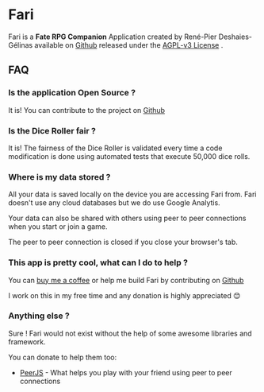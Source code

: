 # Fari

Fari is a <b>Fate RPG Companion</b> Application created by René-Pier Deshaies-Gélinas available on [Github](https://github.com/fariapp/fari) released under the [AGPL-v3 License](https://choosealicense.com/licenses/agpl-3.0/) .

## FAQ

### Is the application Open Source ?

It is! You can contribute to the project on [Github](https://github.com/fariapp/fari)

### Is the Dice Roller fair ?

It is! The fairness of the Dice Roller is validated every time a code modification is done using automated tests that execute 50,000 dice rolls.

### Where is my data stored ?

All your data is saved locally on the device you are accessing Fari from.
Fari doesn't use any cloud databases but we do use Google Analytis.

Your data can also be shared with others using peer to peer connections when you start or join a game.

The peer to peer connection is closed if you close your browser's tab.

### This app is pretty cool, what can I do to help ?

You can [buy me a coffee](https://ko-fi.com/rpdeshaies) or help me build Fari by contributing on [Github](https://github.com/fariapp/fari)

I work on this in my free time and any donation is highly appreciated 😊

### Anything else ?

Sure ! Fari would not exist without the help of some awesome libraries and framework.

You can donate to help them too:

- [PeerJS](https://opencollective.com/peer) - What helps you play with your friend using peer to peer connections
